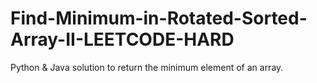 # Find-Minimum-in-Rotated-Sorted-Array-II-LEETCODE-HARD
Python &amp; Java solution to return the minimum element of an array.
